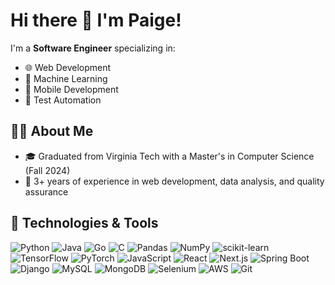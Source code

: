 # Hi there 👋 I'm Paige!

I'm a **Software Engineer** specializing in:

- 🌐 Web Development
- 🤖 Machine Learning
- 📱 Mobile Development
- 🥽 Test Automation

## 👩‍💻 About Me
- 🎓 Graduated from Virginia Tech with a Master's in Computer Science (Fall 2024)
- 💼 3+ years of experience in web development, data analysis, and quality assurance

## 🚀 Technologies & Tools

![Python](https://img.shields.io/badge/-Python-3776AB?logo=python&logoColor=white&style=flat)
![Java](https://img.shields.io/badge/-Java-007396?logo=java&logoColor=white&style=flat)
![Go](https://img.shields.io/badge/-Go-00ADD8?logo=go&logoColor=white&style=flat)
![C](https://img.shields.io/badge/-C-A8B9CC?logo=c&logoColor=white&style=flat)
![Pandas](https://img.shields.io/badge/-Pandas-150458?logo=pandas&logoColor=white&style=flat)
![NumPy](https://img.shields.io/badge/-NumPy-013243?logo=numpy&logoColor=white&style=flat)
![scikit-learn](https://img.shields.io/badge/-scikit--learn-F7931E?logo=scikit-learn&logoColor=white&style=flat)
![TensorFlow](https://img.shields.io/badge/-TensorFlow-FF6F00?logo=tensorflow&logoColor=white&style=flat)
![PyTorch](https://img.shields.io/badge/-PyTorch-EE4C2C?logo=pytorch&logoColor=white&style=flat)
![JavaScript](https://img.shields.io/badge/-JavaScript-F7DF1E?logo=javascript&logoColor=black&style=flat)
![React](https://img.shields.io/badge/-React-61DAFB?logo=react&logoColor=black&style=flat)
![Next.js](https://img.shields.io/badge/-Next.js-000000?logo=next.js&logoColor=white&style=flat)
![Spring Boot](https://img.shields.io/badge/-Spring%20Boot-6DB33F?logo=spring-boot&logoColor=white&style=flat)
![Django](https://img.shields.io/badge/-Django-092E20?logo=django&logoColor=white&style=flat)
![MySQL](https://img.shields.io/badge/-MySQL-4479A1?logo=mysql&logoColor=white&style=flat)
![MongoDB](https://img.shields.io/badge/-MongoDB-47A248?logo=mongodb&logoColor=white&style=flat)
![Selenium](https://img.shields.io/badge/-Selenium-43B02A?logo=selenium&logoColor=white&style=flat)
![AWS](https://img.shields.io/badge/-AWS-232F3E?logo=amazon-aws&logoColor=white&style=flat)
![Git](https://img.shields.io/badge/-Git-F05032?logo=git&logoColor=white&style=flat)
